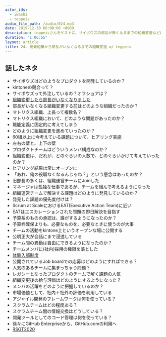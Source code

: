 ```yaml
---
actor_ids:
  - iwashi
  - teppeis
audio_file_path: /audio/024.mp3
date: 2019-12-30 00:00:00 +0900
description: teppeisさんをゲストに、サイボウズの部長が無くなるまでの組織変遷などについて語っていただいたエピソードです。
duration: "1:06:55"
layout: article
title: 24. 開発組織から部長がいなくなるまでの組織変遷 w/ teppeis
---
```


## 話したネタ

- サイボウズはどのようなプロダクトを開発しているのか？
- kintoneの競合って？
- サイボウズって外注しているの？オフショアは？
- [組織変更したら部長がいなくなりました](https://blog.cybozu.io/entry/2019/02/13/080000)
- 部長がいなくなる組織変更する前はどのような組織だったのか？
- マトリクス組織、上長って複数名？
- マトリクス組織において、どのような問題があったのか？
- 職能定義に固定的に考えてしまう
- どのように組織変更を進めていったのか？
- 60組以上に今考えている課題について、ヒアリング実施
- 左右の壁と、上下の壁
- プロダクトチームはどういうメンバ構成なのか？
- 組織変更は、だれが、どのぐらいの人数で、どのぐらいかけて考えていったのか？
- ヒアリング結果は常にオープンに
- 「あれ、俺の役職なくなるんじゃね？」という懸念はあったのか？
- 旧部長の多くは、組織運営チームにJoinした
- マネージャは孤独な仕事であるが、チームを組んで考えるようになった
- 組織運営チームで解決する課題はどのように発見しているのか？
- 発見した課題の優先度付けは？
- Scrum at ScaleにおけるEAT(Executive Action Team)に近い
- EATはエスカレーションされた問題の即日解決を目指す
- 予算系のものの承認は、誰がするようになったのか？
- 予算枠確保よりも、必要なものを、必要なときに使うのが大事
- チームの活動をkintone上というオープンな場に公開する
- 公明正大が会話にまで浸透している
- チーム間の異動は自由にできるようになったのか？
- チームメンバに(社内)採用の権限を落とした
- [体験入部制度](https://cybozu.co.jp/company/work-style/)
- 公開されているJob boardでの応募はどのようにすればできる？
- 人気のあるチームに集まっちゃう問題？
- レガシーとなったプロダクトのチームで解く課題の人気
- 組織変更後の給与評価はどのようにするようになった？
- メンバの活躍をどのように把握しているのか？
- 市場価値として、社内＋社外の評価を利用している
- アジャイル開発のフレームワークは何を使っている？
- スクラムチームはどの程度ある？
- スクラムチーム間の情報交換はどうしている？
- 開発ツールとしてのコード管理は何を使っている？
- 徐々にGitHub Enterpriseから、GitHub.comの利用へ
- [RSGT2020](https://2020.scrumgatheringtokyo.org/index.html)